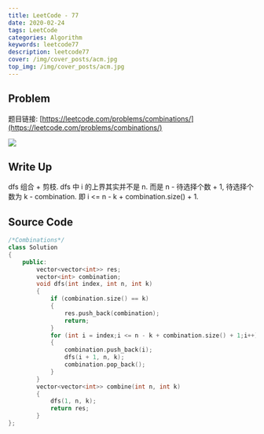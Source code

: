 ```yaml
---
title: LeetCode - 77
date: 2020-02-24
tags: LeetCode
categories: Algorithm
keywords: leetcode77
description: leetcode77
cover: /img/cover_posts/acm.jpg
top_img: /img/cover_posts/acm.jpg
---
```

## Problem

题目链接: [https://leetcode.com/problems/combinations/](https://leetcode.com/problems/combinations/)

![](/img/img_posts/leetcode77.png)

## Write Up

dfs 组合 + 剪枝.
dfs 中 i 的上界其实并不是 n.
而是 n - 待选择个数 + 1, 待选择个数为 k - combination.
即 i <= n - k + combination.size() + 1.

## Source Code

``` c++
/*Combinations*/
class Solution
{
	public:
		vector<vector<int>> res;
		vector<int> combination;
		void dfs(int index, int n, int k)
		{
			if (combination.size() == k)
			{
				res.push_back(combination);
				return;
			}
			for (int i = index;i <= n - k + combination.size() + 1;i++)
			{
				combination.push_back(i);
				dfs(i + 1, n, k);
				combination.pop_back();
			}
		}
		vector<vector<int>> combine(int n, int k)
		{
			dfs(1, n, k);
			return res;
		}
};
```

